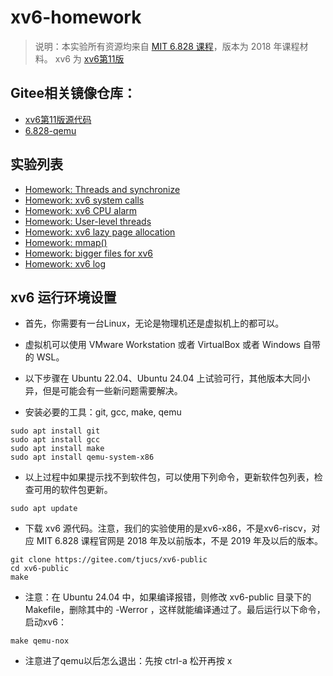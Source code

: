 # xv6-homework

> 说明：本实验所有资源均来自 [MIT 6.828 课程](https://pdos.csail.mit.edu/6.828/2018/)，版本为 2018 年课程材料。
> xv6 为 [xv6第11版](https://pdos.csail.mit.edu/6.828/2018/xv6.html)

## Gitee相关镜像仓库：
- [xv6第11版源代码](https://gitee.com/tjucs/xv6-public)
- [6.828-qemu](https://gitee.com/tjucs/6.828-qemu)

## 实验列表
- [Homework: Threads and synchronize](thread.md)
- [Homework: xv6 system calls](syscall.md)
- [Homework: xv6 CPU alarm](alarm.md)
- [Homework: User-level threads](uthread.md)
- [Homework: xv6 lazy page allocation](alloc.md)
- [Homework: mmap()](mmap.md)
- [Homework: bigger files for xv6](bigfile.c)
- [Homework: xv6 log](log.c)

## xv6 运行环境设置
- 首先，你需要有一台Linux，无论是物理机还是虚拟机上的都可以。
- 虚拟机可以使用 VMware Workstation 或者 VirtualBox 或者 Windows 自带的 WSL。
- 以下步骤在 Ubuntu 22.04、Ubuntu 24.04 上试验可行，其他版本大同小异，但是可能会有一些新问题需要解决。

- 安装必要的工具：git, gcc, make, qemu
```
sudo apt install git
sudo apt install gcc
sudo apt install make
sudo apt install qemu-system-x86
```
- 以上过程中如果提示找不到软件包，可以使用下列命令，更新软件包列表，检查可用的软件包更新。
```
sudo apt update
```

- 下载 xv6 源代码。注意，我们的实验使用的是xv6-x86，不是xv6-riscv，对应 MIT 6.828 课程官网是 2018 年及以前版本，不是 2019 年及以后的版本。
```
git clone https://gitee.com/tjucs/xv6-public
cd xv6-public
make
```

- 注意：在 Ubuntu 24.04 中，如果编译报错，则修改 xv6-public 目录下的 Makefile，删除其中的 -Werror ，这样就能编译通过了。最后运行以下命令，启动xv6：

```
make qemu-nox
```
- 注意进了qemu以后怎么退出：先按 ctrl-a 松开再按 x